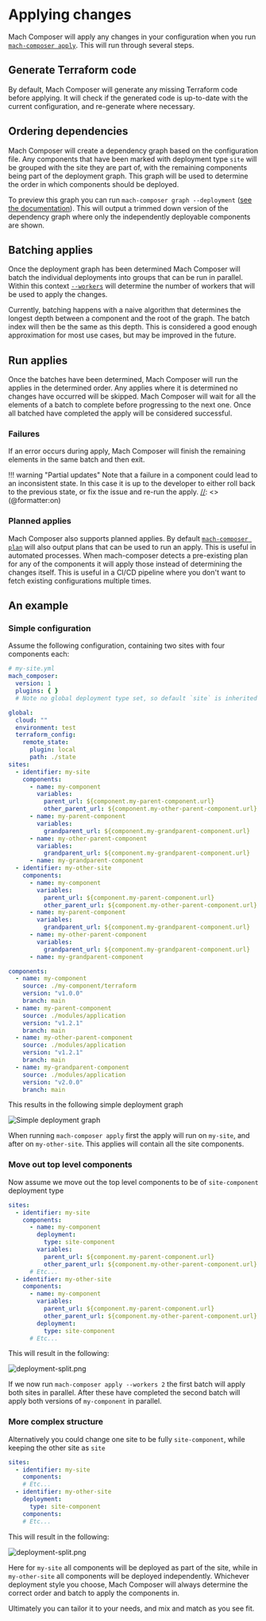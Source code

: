 # Applying changes

Mach Composer will apply any changes in your configuration when you run
[`mach-composer apply`](../../reference/cli/mach-composer_apply.md). This will
run through several steps.

## Generate Terraform code

By default, Mach Composer will generate any missing Terraform code before
applying. It will check if the generated code is up-to-date with the current
configuration, and re-generate where necessary.

## Ordering dependencies

Mach Composer will create a dependency graph based on the configuration file.
Any components that have been marked with deployment type `site` will be grouped
with the site they are part of, with the remaining components being part of the
deployment graph. This graph will be used to determine the order in which
components should be deployed.

To preview this graph you can
run `mach-composer graph --deployment` ([see the documentation](../../reference/cli/mach-composer_graph.md)).
This will output a trimmed down version of the dependency graph where only the
independently deployable components are shown.

## Batching applies

Once the deployment graph has been determined Mach Composer will batch the
individual deployments into groups that can be run in parallel. Within this
context [`--workers`](configuration.md#the---workers-parameter) will determine
the number of workers that will be used to apply the changes.

Currently, batching happens with a naive algorithm that determines the longest
depth between a component and the root of the graph. The batch index will then
be the same as this depth. This is considered a good enough approximation for
most use cases, but may be improved in the future.

## Run applies

Once the batches have been determined, Mach Composer will run the applies in
the determined order. Any applies where it is determined no changes have
occurred will be skipped. Mach Composer will wait for all the elements of a
batch to complete before progressing to the next one. Once all batched have
completed the apply will be considered successful.

### Failures

If an error occurs during apply, Mach Composer will finish the remaining
elements in the same batch and then exit.

[//]: <> (@formatter:off)
!!! warning "Partial updates"
    Note that a failure in a component could lead to an inconsistent state. In 
    this case it is up to the developer to either roll back to the previous 
    state, or fix the issue and re-run the apply.
[//]: <> (@formatter:on)

### Planned applies

Mach Composer also supports planned applies. By
default [`mach-composer plan`](../../reference/cli/mach-composer_plan.md) will
also output plans that can be used to run an apply. This is useful in automated
processes. When mach-composer detects a pre-existing plan for any of the
components it will apply those instead of determining the changes itself. This
is useful in a CI/CD pipeline where you don't want to fetch existing
configurations multiple times.

## An example

### Simple configuration

Assume the following configuration, containing two sites with four components
each:

```yaml
# my-site.yml
mach_composer:
  version: 1
  plugins: { }
  # Note no global deployment type set, so default `site` is inherited by all components

global:
  cloud: ""
  environment: test
  terraform_config:
    remote_state:
      plugin: local
      path: ./state
sites:
  - identifier: my-site
    components:
      - name: my-component
        variables:
          parent_url: ${component.my-parent-component.url}
          other_parent_url: ${component.my-other-parent-component.url}
      - name: my-parent-component
        variables:
          grandparent_url: ${component.my-grandparent-component.url}
      - name: my-other-parent-component
        variables:
          grandparent_url: ${component.my-grandparent-component.url}
      - name: my-grandparent-component
  - identifier: my-other-site
    components:
      - name: my-component
        variables:
          parent_url: ${component.my-parent-component.url}
          other_parent_url: ${component.my-other-parent-component.url}
      - name: my-parent-component
        variables:
          grandparent_url: ${component.my-grandparent-component.url}
      - name: my-other-parent-component
        variables:
          grandparent_url: ${component.my-grandparent-component.url}
      - name: my-grandparent-component

components:
  - name: my-component
    source: ./my-component/terraform
    version: "v1.0.0"
    branch: main
  - name: my-parent-component
    source: ./modules/application
    version: "v1.2.1"
    branch: main
  - name: my-other-parent-component
    source: ./modules/application
    version: "v1.2.1"
    branch: main
  - name: my-grandparent-component
    source: ./modules/application
    version: "v2.0.0"
    branch: main
```

This results in the following simple deployment graph

![Simple deployment graph](../../_img/state/deployment-simple.png)

When running `mach-composer apply` first the apply will run on `my-site`, and
after on `my-other-site`. This applies will contain all the site components.

### Move out top level components

Now assume we move out the top level components to be of `site-component`
deployment type

```yaml
sites:
  - identifier: my-site
    components:
      - name: my-component
        deployment:
          type: site-component
        variables:
          parent_url: ${component.my-parent-component.url}
          other_parent_url: ${component.my-other-parent-component.url}
      # Etc...
  - identifier: my-other-site
    components:
      - name: my-component
        variables:
          parent_url: ${component.my-parent-component.url}
          other_parent_url: ${component.my-other-parent-component.url}
        deployment:
          type: site-component
      # Etc...
```

This will result in the following:

![deployment-split.png](../../_img/state/deployment-split.png)

If we now run `mach-composer apply --workers 2` the first batch will apply both
sites in parallel. After these have completed the second batch will apply both
versions of `my-component` in parallel.

### More complex structure

Alternatively you could change one site to be fully `site-component`, while
keeping the other site as `site`

```yaml
sites:
  - identifier: my-site
    components:
    # Etc...
  - identifier: my-other-site
    deployment:
      type: site-component
    components:
    # Etc...
```

This will result in the following:

![deployment-split.png](../../_img/state/deployment-complex.png)

Here for `my-site` all components will be deployed as part of the site, while
in `my-other-site` all components will be deployed independently. Whichever
deployment style you choose, Mach Composer will always determine the correct
order and batch to apply the components in.

Ultimately you can tailor it to your needs, and mix and match as you see fit.
